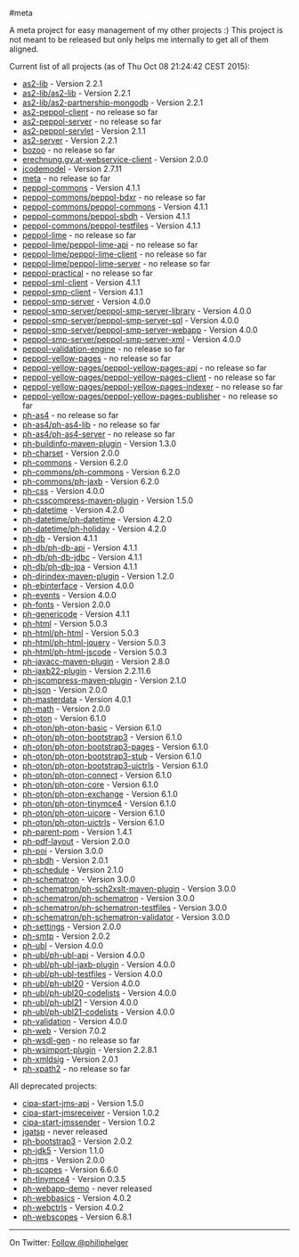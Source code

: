 #meta

A meta project for easy management of my other projects :)
This project is not meant to be released but only helps me internally to get all of them aligned.

Current list of all projects (as of Thu Oct 08 21:24:42 CEST 2015):

 * [as2-lib](https://github.com/phax/as2-lib) - Version 2.2.1
 * [as2-lib/as2-lib](https://github.com/phax/as2-lib) - Version 2.2.1
 * [as2-lib/as2-partnership-mongodb](https://github.com/phax/as2-lib) - Version 2.2.1
 * [as2-peppol-client](https://github.com/phax/as2-peppol-client) - no release so far
 * [as2-peppol-server](https://github.com/phax/as2-peppol-server) - no release so far
 * [as2-peppol-servlet](https://github.com/phax/as2-peppol-servlet) - Version 2.1.1
 * [as2-server](https://github.com/phax/as2-server) - Version 2.2.1
 * [bozoo](https://github.com/phax/bozoo) - no release so far
 * [erechnung.gv.at-webservice-client](https://github.com/phax/erechnung.gv.at-webservice-client) - Version 2.0.0
 * [jcodemodel](https://github.com/phax/jcodemodel) - Version 2.7.11
 * [meta](https://github.com/phax/meta) - no release so far
 * [peppol-commons](https://github.com/phax/peppol-commons) - Version 4.1.1
 * [peppol-commons/peppol-bdxr](https://github.com/phax/peppol-commons) - no release so far
 * [peppol-commons/peppol-commons](https://github.com/phax/peppol-commons) - Version 4.1.1
 * [peppol-commons/peppol-sbdh](https://github.com/phax/peppol-commons) - Version 4.1.1
 * [peppol-commons/peppol-testfiles](https://github.com/phax/peppol-commons) - Version 4.1.1
 * [peppol-lime](https://github.com/phax/peppol-lime) - no release so far
 * [peppol-lime/peppol-lime-api](https://github.com/phax/peppol-lime) - no release so far
 * [peppol-lime/peppol-lime-client](https://github.com/phax/peppol-lime) - no release so far
 * [peppol-lime/peppol-lime-server](https://github.com/phax/peppol-lime) - no release so far
 * [peppol-practical](https://github.com/phax/peppol-practical) - no release so far
 * [peppol-sml-client](https://github.com/phax/peppol-sml-client) - Version 4.1.1
 * [peppol-smp-client](https://github.com/phax/peppol-smp-client) - Version 4.1.1
 * [peppol-smp-server](https://github.com/phax/peppol-smp-server) - Version 4.0.0
 * [peppol-smp-server/peppol-smp-server-library](https://github.com/phax/peppol-smp-server) - Version 4.0.0
 * [peppol-smp-server/peppol-smp-server-sql](https://github.com/phax/peppol-smp-server) - Version 4.0.0
 * [peppol-smp-server/peppol-smp-server-webapp](https://github.com/phax/peppol-smp-server) - Version 4.0.0
 * [peppol-smp-server/peppol-smp-server-xml](https://github.com/phax/peppol-smp-server) - Version 4.0.0
 * [peppol-validation-engine](https://github.com/phax/peppol-validation-engine) - no release so far
 * [peppol-yellow-pages](https://github.com/phax/peppol-yellow-pages) - no release so far
 * [peppol-yellow-pages/peppol-yellow-pages-api](https://github.com/phax/peppol-yellow-pages) - no release so far
 * [peppol-yellow-pages/peppol-yellow-pages-client](https://github.com/phax/peppol-yellow-pages) - no release so far
 * [peppol-yellow-pages/peppol-yellow-pages-indexer](https://github.com/phax/peppol-yellow-pages) - no release so far
 * [peppol-yellow-pages/peppol-yellow-pages-publisher](https://github.com/phax/peppol-yellow-pages) - no release so far
 * [ph-as4](https://github.com/phax/ph-as4) - no release so far
 * [ph-as4/ph-as4-lib](https://github.com/phax/ph-as4) - no release so far
 * [ph-as4/ph-as4-server](https://github.com/phax/ph-as4) - no release so far
 * [ph-buildinfo-maven-plugin](https://github.com/phax/ph-buildinfo-maven-plugin) - Version 1.3.0
 * [ph-charset](https://github.com/phax/ph-charset) - Version 2.0.0
 * [ph-commons](https://github.com/phax/ph-commons) - Version 6.2.0
 * [ph-commons/ph-commons](https://github.com/phax/ph-commons) - Version 6.2.0
 * [ph-commons/ph-jaxb](https://github.com/phax/ph-commons) - Version 6.2.0
 * [ph-css](https://github.com/phax/ph-css) - Version 4.0.0
 * [ph-csscompress-maven-plugin](https://github.com/phax/ph-csscompress-maven-plugin) - Version 1.5.0
 * [ph-datetime](https://github.com/phax/ph-datetime) - Version 4.2.0
 * [ph-datetime/ph-datetime](https://github.com/phax/ph-datetime) - Version 4.2.0
 * [ph-datetime/ph-holiday](https://github.com/phax/ph-datetime) - Version 4.2.0
 * [ph-db](https://github.com/phax/ph-db) - Version 4.1.1
 * [ph-db/ph-db-api](https://github.com/phax/ph-db) - Version 4.1.1
 * [ph-db/ph-db-jdbc](https://github.com/phax/ph-db) - Version 4.1.1
 * [ph-db/ph-db-jpa](https://github.com/phax/ph-db) - Version 4.1.1
 * [ph-dirindex-maven-plugin](https://github.com/phax/ph-dirindex-maven-plugin) - Version 1.2.0
 * [ph-ebinterface](https://github.com/phax/ph-ebinterface) - Version 4.0.0
 * [ph-events](https://github.com/phax/ph-events) - Version 4.0.0
 * [ph-fonts](https://github.com/phax/ph-fonts) - Version 2.0.0
 * [ph-genericode](https://github.com/phax/ph-genericode) - Version 4.1.1
 * [ph-html](https://github.com/phax/ph-html) - Version 5.0.3
 * [ph-html/ph-html](https://github.com/phax/ph-html) - Version 5.0.3
 * [ph-html/ph-html-jquery](https://github.com/phax/ph-html) - Version 5.0.3
 * [ph-html/ph-html-jscode](https://github.com/phax/ph-html) - Version 5.0.3
 * [ph-javacc-maven-plugin](https://github.com/phax/ph-javacc-maven-plugin) - Version 2.8.0
 * [ph-jaxb22-plugin](https://github.com/phax/ph-jaxb22-plugin) - Version 2.2.11.6
 * [ph-jscompress-maven-plugin](https://github.com/phax/ph-jscompress-maven-plugin) - Version 2.1.0
 * [ph-json](https://github.com/phax/ph-json) - Version 2.0.0
 * [ph-masterdata](https://github.com/phax/ph-masterdata) - Version 4.0.1
 * [ph-math](https://github.com/phax/ph-math) - Version 2.0.0
 * [ph-oton](https://github.com/phax/ph-oton) - Version 6.1.0
 * [ph-oton/ph-oton-basic](https://github.com/phax/ph-oton) - Version 6.1.0
 * [ph-oton/ph-oton-bootstrap3](https://github.com/phax/ph-oton) - Version 6.1.0
 * [ph-oton/ph-oton-bootstrap3-pages](https://github.com/phax/ph-oton) - Version 6.1.0
 * [ph-oton/ph-oton-bootstrap3-stub](https://github.com/phax/ph-oton) - Version 6.1.0
 * [ph-oton/ph-oton-bootstrap3-uictrls](https://github.com/phax/ph-oton) - Version 6.1.0
 * [ph-oton/ph-oton-connect](https://github.com/phax/ph-oton) - Version 6.1.0
 * [ph-oton/ph-oton-core](https://github.com/phax/ph-oton) - Version 6.1.0
 * [ph-oton/ph-oton-exchange](https://github.com/phax/ph-oton) - Version 6.1.0
 * [ph-oton/ph-oton-tinymce4](https://github.com/phax/ph-oton) - Version 6.1.0
 * [ph-oton/ph-oton-uicore](https://github.com/phax/ph-oton) - Version 6.1.0
 * [ph-oton/ph-oton-uictrls](https://github.com/phax/ph-oton) - Version 6.1.0
 * [ph-parent-pom](https://github.com/phax/ph-parent-pom) - Version 1.4.1
 * [ph-pdf-layout](https://github.com/phax/ph-pdf-layout) - Version 2.0.0
 * [ph-poi](https://github.com/phax/ph-poi) - Version 3.0.0
 * [ph-sbdh](https://github.com/phax/ph-sbdh) - Version 2.0.1
 * [ph-schedule](https://github.com/phax/ph-schedule) - Version 2.1.0
 * [ph-schematron](https://github.com/phax/ph-schematron) - Version 3.0.0
 * [ph-schematron/ph-sch2xslt-maven-plugin](https://github.com/phax/ph-schematron) - Version 3.0.0
 * [ph-schematron/ph-schematron](https://github.com/phax/ph-schematron) - Version 3.0.0
 * [ph-schematron/ph-schematron-testfiles](https://github.com/phax/ph-schematron) - Version 3.0.0
 * [ph-schematron/ph-schematron-validator](https://github.com/phax/ph-schematron) - Version 3.0.0
 * [ph-settings](https://github.com/phax/ph-settings) - Version 2.0.0
 * [ph-smtp](https://github.com/phax/ph-smtp) - Version 2.0.2
 * [ph-ubl](https://github.com/phax/ph-ubl) - Version 4.0.0
 * [ph-ubl/ph-ubl-api](https://github.com/phax/ph-ubl) - Version 4.0.0
 * [ph-ubl/ph-ubl-jaxb-plugin](https://github.com/phax/ph-ubl) - Version 4.0.0
 * [ph-ubl/ph-ubl-testfiles](https://github.com/phax/ph-ubl) - Version 4.0.0
 * [ph-ubl/ph-ubl20](https://github.com/phax/ph-ubl) - Version 4.0.0
 * [ph-ubl/ph-ubl20-codelists](https://github.com/phax/ph-ubl) - Version 4.0.0
 * [ph-ubl/ph-ubl21](https://github.com/phax/ph-ubl) - Version 4.0.0
 * [ph-ubl/ph-ubl21-codelists](https://github.com/phax/ph-ubl) - Version 4.0.0
 * [ph-validation](https://github.com/phax/ph-validation) - Version 4.0.0
 * [ph-web](https://github.com/phax/ph-web) - Version 7.0.2
 * [ph-wsdl-gen](https://github.com/phax/ph-wsdl-gen) - no release so far
 * [ph-wsimport-plugin](https://github.com/phax/ph-wsimport-plugin) - Version 2.2.8.1
 * [ph-xmldsig](https://github.com/phax/ph-xmldsig) - Version 2.0.1
 * [ph-xpath2](https://github.com/phax/ph-xpath2) - no release so far

All deprecated projects:

 * [cipa-start-jms-api](https://github.com/phax/cipa-start-jms-api) - Version 1.5.0
 * [cipa-start-jmsreceiver](https://github.com/phax/cipa-start-jmsreceiver) - Version 1.0.2
 * [cipa-start-jmssender](https://github.com/phax/cipa-start-jmssender) - Version 1.0.2
 * [jgatsp](https://github.com/phax/jgatsp) - never released
 * [ph-bootstrap3](https://github.com/phax/ph-bootstrap3) - Version 2.0.2
 * [ph-jdk5](https://github.com/phax/ph-jdk5) - Version 1.1.0
 * [ph-jms](https://github.com/phax/ph-jms) - Version 2.0.0
 * [ph-scopes](https://github.com/phax/ph-scopes) - Version 6.6.0
 * [ph-tinymce4](https://github.com/phax/ph-tinymce4) - Version 0.3.5
 * [ph-webapp-demo](https://github.com/phax/ph-webapp-demo) - never released
 * [ph-webbasics](https://github.com/phax/ph-webbasics) - Version 4.0.2
 * [ph-webctrls](https://github.com/phax/ph-webctrls) - Version 4.0.2
 * [ph-webscopes](https://github.com/phax/ph-webscopes) - Version 6.8.1
 
---

On Twitter: <a href="https://twitter.com/philiphelger">Follow @philiphelger</a>

